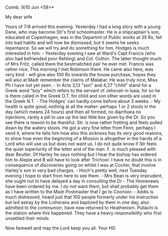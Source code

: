  Coimb. 9/10 Jun <58>*

My dear wife

Yours of 7/8 arrived this evening. Yesterday I had a long story with a young Dane, who may become Str's first schoolmaster. He is a shipcaptain's son, educated at Copenhagen, was in the Departmt of Public works at 35 Rs, fell into bad habits and will now be dismissed, but it seems he seeks repentance. So we will try and do something for him. Hodges is much interested in him. - Yesterday evening I saw at Ward's Capt Francis (who also had befriended poor Rehling) and Col. Cotton. The latter thought much of Mrs Fritz, called them the bestmatched pair he ever met. Francis was rather nice. This morning I met Robinson there. He came also here, was very kind - will give also 100 Rs towards the house purchase, hopes they will also at Madr remember the claims of Malabar. He was truly nice, Miss Ph I have not yet seen. - In Acts 3,13 "son" and 4,27 "child" stand for a Greek word "boy" which refers to the servant of Jehovah in Isaia, for so he is there called in the Greek O.T. for child and son other words are used in the Greek N.T. - The Hodges' can hardly come before about 3 weeks. - My health is quite good, nothing at all the matter: perhaps 1 or 2 stools in the day (which means 24 hours) and then all formed, no diarrhoea no injections, rarely a pill to use up the last little box given by the Dr. So you see there is reason to be thankful. Str. is now rather fretting and feels pulled down by the watery stools. He got a very fine letter from Fenn, perhaps I send it, where he tells him how also this sickness has its very good reasons, to show how even the beginning of a Mission is altogether in the hands of a Lord who will use us but does not want us. I do not quite know if Str feels the quiet superiority of the letter and of the man. F. is much pleased with dear Beutler. Of Harley he says nothing but I hear the bishop has ordered him to Alepie and B will have to look after Trichoor. I have no doubt this is in consequence of discoveries going on whilst I was at Cochin, that involve Harley's son in very bad charges. - Hoch's pretty well, next Tuesday evening I hope to start from here to see them. - Mrs Bean is very imprudent, she ought not to have delayed a day in consulting the Dr - The Homenews have been ordered by me. I do not want them, but shall probably get them as I have written to the Madr Postmaster that I go to Coonoor. - Addis is much distressed, heard just that 100 people formerly under his instruction but led astray by the Lutherans and baptized by them in one day, also admitted to the communion, have now returned to Heathenism. Pullachi is the station where this happened. They have a heavy responsibility who first unsettled their minds

Now farewell and may the Lord keep you all.
 Your HG

